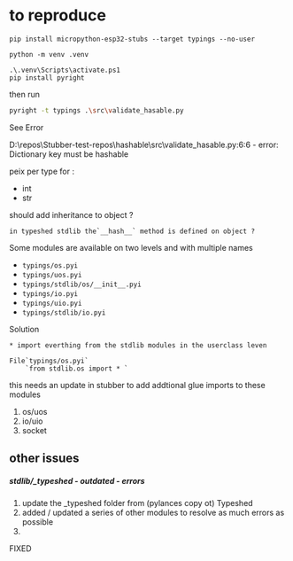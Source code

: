 # to reproduce

```
pip install micropython-esp32-stubs --target typings --no-user

python -m venv .venv

.\.venv\Scripts\activate.ps1
pip install pyright
```

then run

```bash
pyright -t typings .\src\validate_hasable.py
```

See Error

D:\repos\Stubber-test-repos\hashable\src\validate_hasable.py:6:6 - error: Dictionary key must be hashable

peix per type for :

- int
- str

should add inheritance to object ?

    in typeshed stdlib the`__hash__` method is defined on object ?

Some modules are available on two levels and with multiple names

- `typings/os.pyi`
- `typings/uos.pyi`
- `typings/stdlib/os/__init__.pyi`
- `typings/io.pyi`
- `typings/uio.pyi`
- `typings/stdlib/io.pyi`

Solution

    * import everthing from the stdlib modules in the userclass leven

    File`typings/os.pyi`
		`from stdlib.os import * `

this needs an update in stubber to add addtional glue imports to these modules

1. os/uos
2. io/uio
3. socket

## other issues

##### stdlib/_typeshed - outdated - errors

1. update the _typeshed folder from (pylances copy ot) Typeshed
2. added / updated a series of other modules to resolve as much errors as possible
3. 

FIXED
